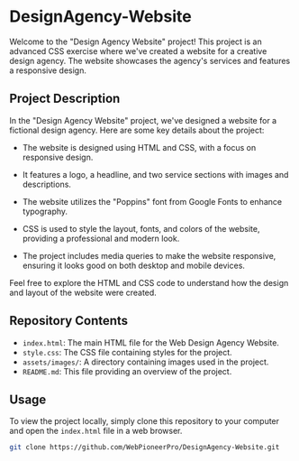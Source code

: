 # DesignAgency-Website

Welcome to the "Design Agency Website" project! This project is an advanced CSS exercise where we've created a website for a creative design agency. The website showcases the agency's services and features a responsive design.

## Project Description

In the "Design Agency Website" project, we've designed a website for a fictional design agency. Here are some key details about the project:

- The website is designed using HTML and CSS, with a focus on responsive design.

- It features a logo, a headline, and two service sections with images and descriptions.

- The website utilizes the "Poppins" font from Google Fonts to enhance typography.

- CSS is used to style the layout, fonts, and colors of the website, providing a professional and modern look.

- The project includes media queries to make the website responsive, ensuring it looks good on both desktop and mobile devices.

Feel free to explore the HTML and CSS code to understand how the design and layout of the website were created.

## Repository Contents

- `index.html`: The main HTML file for the Web Design Agency Website.
- `style.css`: The CSS file containing styles for the project.
- `assets/images/`: A directory containing images used in the project.
- `README.md`: This file providing an overview of the project.

## Usage

To view the project locally, simply clone this repository to your computer and open the `index.html` file in a web browser.

```bash
git clone https://github.com/WebPioneerPro/DesignAgency-Website.git
